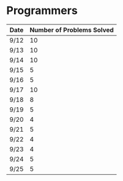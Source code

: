 # Programmers

| Date | Number of Problems Solved |
|------|----------------------------|
| 9/12 | 10                         |
| 9/13 | 10                         |
| 9/14 | 10                         |
| 9/15 | 5                          |
| 9/16 | 5                          |
| 9/17 | 10                         |
| 9/18 | 8                          |
| 9/19 | 5                          |
| 9/20 | 4                          |
| 9/21 | 5                          |
| 9/22 | 4                          |
| 9/23 | 4                          |
| 9/24 | 5                          |
| 9/25 | 5                          |